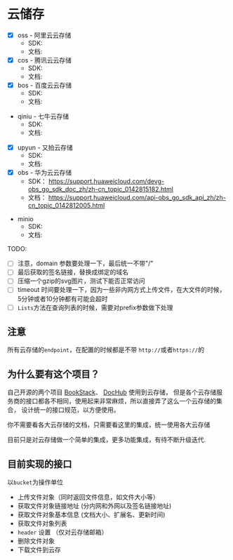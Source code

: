 # 云储存

- [x] oss - 阿里云云存储
    - SDK:
    - 文档:
- [x] cos - 腾讯云云存储
    - SDK:
    - 文档:
- [x] bos - 百度云云存储
    - SDK:
    - 文档:
- qiniu - 七牛云存储
    - SDK:
    - 文档:
- [x] upyun - 又拍云存储
  - SDK:
  - 文档:  
- [x] obs - 华为云云存储
    - SDK：      https://support.huaweicloud.com/devg-obs_go_sdk_doc_zh/zh-cn_topic_0142815182.html
    - 文档：      https://support.huaweicloud.com/api-obs_go_sdk_api_zh/zh-cn_topic_0142812005.html
- minio
    - SDK:
    - 文档:




TODO: 
- [ ] 注意，domain 参数要处理一下，最后统一不带"/"
- [ ] 最后获取的签名链接，替换成绑定的域名
- [ ] 压缩一个gzip的svg图片，测试下能否正常访问
- [ ] timeout 时间要处理一下，因为一些非内网方式上传文件，在大文件的时候，5分钟或者10分钟都有可能会超时
- [ ] `Lists`方法在查询列表的时候，需要对prefix参数做下处理

## 注意
所有云存储的`endpoint`，在配置的时候都是不带 `http://`或者`https://`的

## 为什么要有这个项目？

自己开源的两个项目 [BookStack](https://github.com/TruthHun/BookStack)、
[DocHub](https://github.com/TruthHun/DocHub) 使用到云存储，
但是各个云存储服务商的接口都各不相同，使用起来非常麻烦，所以直接弄了这么一个云存储的集合，
设计统一的接口规范，以方便使用。

你不需要看各大云存储的文档，只需要看这里的集成，统一使用各大云存储

目前只是对云存储做一个简单的集成，更多功能集成，有待不断升级迭代.

## 目前实现的接口
以`bucket`为操作单位
- 上传文件对象（同时返回文件信息，如文件大小等）
- 获取文件对象链接地址 (分内网和外网以及签名链接地址)
- 获取文件对象基本信息 (文档大小、扩展名、更新时间)
- 获取文件对象列表
- `header` 设置 （仅对云存储邮箱）
- 删除文件对象
- 下载文件到云存
